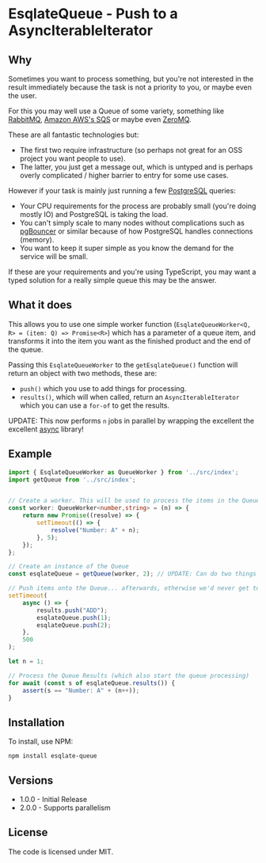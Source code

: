 # EsqlateQueue - Push to a AsyncIterableIterator

## Why

Sometimes you want to process something, but you're not interested in the result immediately because the task is not a priority to you, or maybe even the user.

For this you may well use a Queue of some variety, something like [RabbitMQ](https://www.rabbitmq.com/), [Amazon AWS's SQS](https://aws.amazon.com/sqs/) or maybe even [ZeroMQ](https://zeromq.org/).

These are all fantastic technologies but:

 * The first two require infrastructure (so perhaps not great for an OSS project you want people to use).
 * The latter, you just get a message out, which is untyped and is perhaps overly complicated / higher barrier to entry for some use cases.

However if your task is mainly just running a few [PostgreSQL](https://www.postgresql.org/) queries:

 * Your CPU requirements for the process are probably small (you're doing mostly IO) and PostgreSQL is taking the load.
 * You can't simply scale to many nodes without complications such as [pgBouncer](https://pgbouncer.github.io/) or similar because of how PostgreSQL handles connections (memory).
 * You want to keep it super simple as you know the demand for the service will be small.
 
If these are your requirements and you're using TypeScript, you may want a typed solution for a really simple queue this may be the answer.

## What it does

This allows you to use one simple worker function (`EsqlateQueueWorker<Q, R> = (item: Q) => Promise<R>`) which has a parameter of a queue item, and transforms it into the item you want as the finished product and the end of the queue.

Passing this `EsqlateQueueWorker` to the `getEsqlateQueue()` function will return an object with two methods, these are:

 * `push()` which you use to add things for processing.
 * `results()`, which will when called, return an `AsyncIterableIterator` which you can use a `for-of` to get the results.

UPDATE: This now performs `n` jobs in parallel by wrapping the excellent the excellent [async](https://caolan.github.io/async/v3/) library!

## Example

```typescript
import { EsqlateQueueWorker as QueueWorker } from '../src/index';
import getQueue from '../src/index';


// Create a worker. This will be used to process the items in the Queue.
const worker: QueueWorker<number,string> = (n) => {
    return new Promise((resolve) => {
        setTimeout(() => {
            resolve("Number: A" + n);
        }, 5);
    });
};

// Create an instance of the Queue
const esqlateQueue = getQueue(worker, 2); // UPDATE: Can do two things at once!

// Push items onto the Queue... afterwards, otherwise we'd never get to the loop
setTimeout(
    async () => {
        results.push("ADD");
        esqlateQueue.push(1);
        esqlateQueue.push(2);
    },
    500
);

let n = 1;

// Process the Queue Results (which also start the queue processing)
for await (const s of esqlateQueue.results()) {
    assert(s == "Number: A" + (n++));
}

```

## Installation

To install, use NPM:

    npm install esqlate-queue

## Versions

 * 1.0.0 - Initial Release
 * 2.0.0 - Supports parallelism

## License

The code is licensed under MIT.

